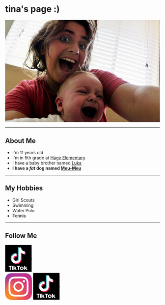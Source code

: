 # tina's page :)

![](images/Tina2.PNG)

*****

## About Me
- I'm 11 years old
- I'm in 5th grade at [Hage Elementary](https://www.sandiegounified.org/schools/hage)
- I have a baby brother named [Luka](images/Tina.PNG)
- **I have a _fat_ dog named [Meu-Meu](images/meumeu.PNG)**

*****

## My Hobbies
- Girl Scouts
- Swimming
- Water Polo
- ~~Tennis~~

*****

## Follow Me
 [![](images/tiktok.PNG)](https://www.tiktok.com/@bebegorda)    
[![](images/instagram.PNG)](https://www.instagram.com/tina.davitiani/)
[![](images/tiktok.PNG)](https://www.tiktok.com/@tiktoksfrommom)     

